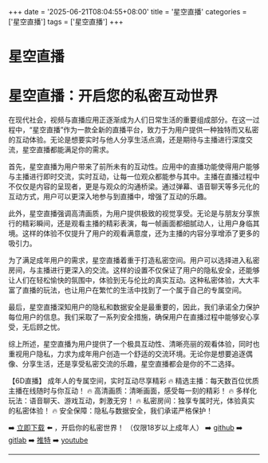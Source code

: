 +++
date = '2025-06-21T08:04:55+08:00'
title = '星空直播'
categories = ['星空直播']
tags = ['星空直播']
+++

# 星空直播

# 星空直播：开启您的私密互动世界

在现代社会，视频与直播应用正逐渐成为人们日常生活的重要组成部分。在这一过程中，“星空直播”作为一款全新的直播平台，致力于为用户提供一种独特而又私密的互动体验。无论是想要实时与他人分享生活点滴，还是期待与主播进行深度交流，星空直播都能满足你的需求。

首先，星空直播为用户带来了前所未有的互动性。应用中的直播功能使得用户能够与主播进行即时交流，实时互动，让每一位观众都能参与其中。主播在直播过程中不仅仅是内容的呈现者，更是与观众的沟通桥梁。通过弹幕、语音聊天等多元化的互动方式，用户可以更深入地参与到直播中，增强了互动的乐趣。

此外，星空直播强调高清画质，为用户提供极致的视觉享受。无论是与朋友分享旅行的精彩瞬间，还是观看主播的精彩表演，每一帧画面都细腻动人，让用户身临其境。这样的体验不仅提升了用户的观看满意度，还为主播的内容分享增添了更多的吸引力。

为了满足成年用户的需求，星空直播着重于打造私密空间。用户可以选择进入私密房间，与主播进行更深入的交流。这样的设置不仅保证了用户的隐私安全，还能够让人们在轻松愉快的氛围中，体验到无与伦比的真实互动。这种私密体验，大大丰富了直播的玩法，也让用户在繁忙的生活中找到了一个属于自己的专属空间。

最后，星空直播深知用户的隐私和数据安全是最重要的，因此，我们承诺全力保护每位用户的信息。我们采取了一系列安全措施，确保用户在直播过程中能够安心享受，无后顾之忧。

综上所述，星空直播为用户提供了一个极具互动性、清晰亮丽的观看体验，同时也重视用户隐私，力求为成年用户创造一个舒适的交流环境。无论你是想要追逐偶像、分享生活，还是享受私密交流的乐趣，星空直播都会是你的不二选择。

【6D直播】
成年人的专属空间，实时互动尽享精彩
🔥 精选主播：每天数百位优质主播在线随时与你互动！
🔥 高清画质：清晰画面，感受每一刻的精彩！
🔥 多样化玩法：语音聊天、游戏互动，刺激无穷！
🔥 私密房间：独享专属时光，体验真实的私密体验！
🔥 安全保障：隐私与数据安全，我们承诺严格保护！

➡️ [立即下载](https://down123.s3.ap-east-1.amazonaws.com/down/down.html?channelCode=blog) ⬅️ ，开启你的私密世界！
（仅限18岁以上成年人）
➡️ [github](https://aldult-live.github.io/)
➡️ [gitlab](https://seo-09598d.gitlab.io/)
➡️ [推特](https://x.com/wegame33)
➡️ [youtube](https://www.youtube.com/@6Dlive)

---
